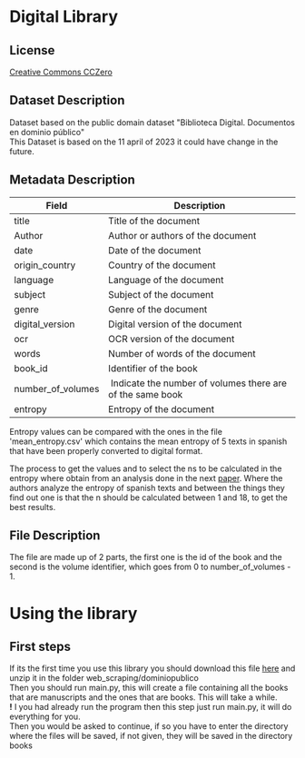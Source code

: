 # Digital Library

## License

[Creative Commons CCZero](http://www.opendefinition.org/licenses/cc-zero)

## Dataset Description

Dataset based on the public domain dataset "Biblioteca Digital. Documentos en dominio público"
<br>
This Dataset is based on the 11 april of 2023 it could have change in the future.

## Metadata Description

| Field | Description |
| ----- | ----------- |
| title | Title of the document |
| Author | Author or authors of the document |
| date | Date of the document |
| origin_country | Country of the document |
| language | Language of the document |
| subject | Subject of the document |
| genre | Genre of the document |
| digital_version | Digital version of the document |
| ocr | OCR version of the document |
| words | Number of words of the document |
| book_id | Identifier of the book |
| number_of_volumes | Indicate the number of volumes there are of the same book |
| entropy | Entropy of the document |

Entropy values can be compared with the ones in the file 'mean_entropy.csv' which contains the mean entropy of 5 texts in spanish that have been properly converted to digital format.


The process to get the values and to select the ns to be calculated in the entropy where obtain from an analysis done in the next [paper](https://arxiv.org/pdf/0901.4784.pdf). Where the authors analyze the entropy of spanish texts and between the things they find out one is that the n should be calculated between 1 and 18, to get the best results.

## File Description

The file are made up of 2 parts, the first one is the id of the book and the second is the volume identifier, which goes from 0 to number_of_volumes - 1.

# Using the library

## First steps
If its the first time you use this library you should download this file [here](https://www.bne.es/media/datosgob/bdh/dominiopublico/dominiopublico_csv-cp1252.zip) and unzip it in the folder web_scraping/dominiopublico
<br>
Then you should run main.py, this will create a file containing all the books that are manuscripts and the ones that are books. This will take a while.
<br>
<b>!</b> I you had already run the program then this step just run main.py, it will do everything for you.
<br>
Then you would be asked to continue, if so you have to enter the directory where the files will be saved, if not given, they will be saved in the directory books

